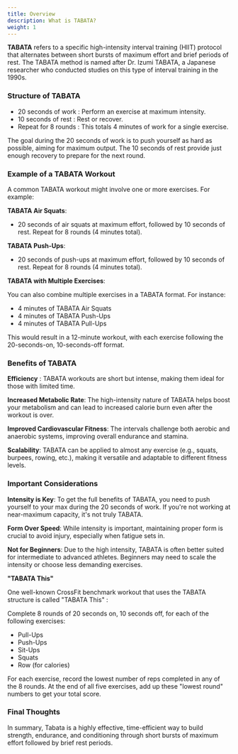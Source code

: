 ```yaml
---
title: Overview
description: What is TABATA?
weight: 1
---
```


**TABATA** refers to a specific high-intensity interval training (HIIT) protocol that alternates between short bursts of maximum effort and brief periods of rest. The TABATA method is named after Dr. Izumi TABATA, a Japanese researcher who conducted studies on this type of interval training in the 1990s.

### **Structure of TABATA**

- 20 seconds of work : Perform an exercise at maximum intensity.
- 10 seconds of rest : Rest or recover.
- Repeat for 8 rounds : This totals 4 minutes of work for a single exercise.

The goal during the 20 seconds of work is to push yourself as hard as possible, aiming for maximum output. The 10 seconds of rest provide just enough recovery to prepare for the next round.

### **Example of a TABATA Workout**

A common TABATA workout might involve one or more exercises. For example:

**TABATA Air Squats**:

- 20 seconds of air squats at maximum effort, followed by 10 seconds of rest. Repeat for 8 rounds (4 minutes total).
  
**TABATA Push-Ups**:

- 20 seconds of push-ups at maximum effort, followed by 10 seconds of rest. Repeat for 8 rounds (4 minutes total).

**TABATA with Multiple Exercises**:

You can also combine multiple exercises in a TABATA format. For instance:

- 4 minutes of TABATA Air Squats
- 4 minutes of TABATA Push-Ups
- 4 minutes of TABATA Pull-Ups

This would result in a 12-minute workout, with each exercise following the 20-seconds-on, 10-seconds-off format.

### **Benefits of TABATA**

**Efficiency** : TABATA workouts are short but intense, making them ideal for those with limited time.

**Increased Metabolic Rate**: The high-intensity nature of TABATA helps boost your metabolism and can lead to increased calorie burn even after the workout is over.

**Improved Cardiovascular Fitness**: The intervals challenge both aerobic and anaerobic systems, improving overall endurance and stamina.

**Scalability**: TABATA can be applied to almost any exercise (e.g., squats, burpees, rowing, etc.), making it versatile and adaptable to different fitness levels.

### **Important Considerations**

**Intensity is Key**: To get the full benefits of TABATA, you need to push yourself to your max during the 20 seconds of work. If you're not working at near-maximum capacity, it's not truly TABATA.

**Form Over Speed**: While intensity is important, maintaining proper form is crucial to avoid injury, especially when fatigue sets in.

**Not for Beginners**: Due to the high intensity, TABATA is often better suited for intermediate to advanced athletes. Beginners may need to scale the intensity or choose less demanding exercises.

**"TABATA This"**

One well-known CrossFit benchmark workout that uses the TABATA structure is called "TABATA This" :

Complete 8 rounds of 20 seconds on, 10 seconds off, for each of the following exercises:

- Pull-Ups
- Push-Ups
- Sit-Ups
- Squats
- Row (for calories)

For each exercise, record the lowest number of reps completed in any of the 8 rounds. At the end of all five exercises, add up these "lowest round" numbers to get your total score.

### **Final Thoughts**

In summary, Tabata is a highly effective, time-efficient way to build strength, endurance, and conditioning through short bursts of maximum effort followed by brief rest periods.

